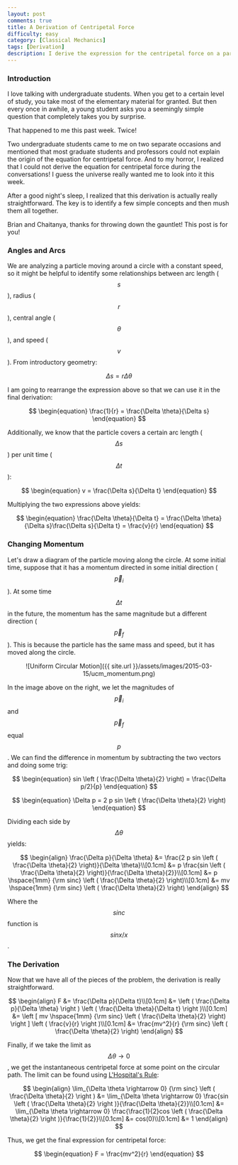 ```yaml
---
layout: post
comments: true
title: A Derivation of Centripetal Force
difficulty: easy
category: [Classical Mechanics]
tags: [Derivation]
description: I derive the expression for the centripetal force on a particle moving with uniform circular motion.
---
```


### Introduction

I love talking with undergraduate students. When you get to a certain level of study, you take most of the elementary material for granted. But then every once in awhile, a young student asks you a seemingly simple question that completely takes you by surprise.

That happened to me this past week. Twice!

Two undergraduate students came to me on two separate occasions and mentioned that most graduate students and professors could not explain the origin of the equation for centripetal force. And to my horror, I realized that I could not derive the equation for centripetal force during the conversations! I guess the universe really wanted me to look into it this week.

After a good night's sleep, I realized that this derivation is actually really straightforward. The key is to identify a few simple concepts and then mush them all together.

Brian and Chaitanya, thanks for throwing down the gauntlet! This post is for you!

### Angles and Arcs

We are analyzing a particle moving around a circle with a constant speed, so it might be helpful to identify some relationships between arc length ($$s$$), radius ($$r$$), central angle ($$\theta$$), and speed ($$v$$). From introductory geometry:

$$
\begin{equation}
\Delta s = r \Delta \theta
\end{equation}
$$

I am going to rearrange the expression above so that we can use it in the final derivation:

$$
\begin{equation}
\frac{1}{r} = \frac{\Delta \theta}{\Delta s}
\end{equation}
$$

Additionally, we know that the particle covers a certain arc length ($$\Delta s$$) per unit time ($$\Delta t$$):

$$
\begin{equation}
v = \frac{\Delta s}{\Delta t}
\end{equation}
$$

Multiplying the two expressions above yields:

$$
\begin{equation}
\frac{\Delta \theta}{\Delta t} = \frac{\Delta \theta}{\Delta s}\frac{\Delta s}{\Delta t} = \frac{v}{r}
\end{equation}
$$

### Changing Momentum

Let's draw a diagram of the particle moving along the circle. At some initial time, suppose that it has a momentum directed in some initial direction ($$\vec{p}_i$$). At some time $$\Delta t$$ in the future, the momentum has the same magnitude but a different direction ($$\vec{p}_f$$). This is because the particle has the same mass and speed, but it has moved along the circle.

<div style="text-align:center" markdown="1">
![Uniform Circular Motion]({{ site.url }}/assets/images/2015-03-15/ucm_momentum.png)
</div>

In the image above on the right, we let the magnitudes of $$\vec{p}_i$$ and $$\vec{p}_f$$ equal $$p$$. We can find the difference in momentum by subtracting the two vectors and doing some trig:

$$
\begin{equation}
sin \left ( \frac{\Delta \theta}{2} \right) = \frac{\Delta p/2}{p}
\end{equation}
$$

$$
\begin{equation}
\Delta p = 2 p sin \left ( \frac{\Delta \theta}{2} \right)
\end{equation}
$$

Dividing each side by $$\Delta \theta$$ yields:

$$
\begin{align}
\frac{\Delta p}{\Delta \theta} &= \frac{2 p sin \left ( \frac{\Delta \theta}{2} \right)}{\Delta \theta}\\[0.1cm]
&= p \frac{sin \left ( \frac{\Delta \theta}{2} \right)}{\frac{\Delta \theta}{2}}\\[0.1cm]
&= p \hspace{1mm} {\rm sinc} \left ( \frac{\Delta \theta}{2} \right)\\[0.1cm]
&= mv \hspace{1mm} {\rm sinc} \left ( \frac{\Delta \theta}{2} \right)
\end{align}
$$

Where the $$sinc$$ function is $$sinx/x$$.

### The Derivation

Now that we have all of the pieces of the problem, the derivation is really straightforward.

$$
\begin{align}
F &= \frac{\Delta p}{\Delta t}\\[0.1cm]
&= \left ( \frac{\Delta p}{\Delta \theta} \right ) \left ( \frac{\Delta \theta}{\Delta t} \right )\\[0.1cm]
&= \left [ mv \hspace{1mm} {\rm sinc} \left ( \frac{\Delta \theta}{2} \right) \right ] \left ( \frac{v}{r} \right )\\[0.1cm]
&= \frac{mv^2}{r} {\rm sinc} \left ( \frac{\Delta \theta}{2} \right)
\end{align}
$$

Finally, if we take the limit as $$\Delta \theta \rightarrow 0$$, we get the instantaneous centripetal force at some point on the circular path. The limit can be found using [L'Hospital's Rule](http://mathworld.wolfram.com/LHospitalsRule.html):

$$
\begin{align}
\lim_{\Delta \theta \rightarrow 0} {\rm sinc} \left ( \frac{\Delta \theta}{2} \right ) &= \lim_{\Delta \theta \rightarrow 0} \frac{sin \left ( \frac{\Delta \theta}{2} \right )}{\frac{\Delta \theta}{2}}\\[0.1cm]
&= \lim_{\Delta \theta \rightarrow 0} \frac{\frac{1}{2}cos \left ( \frac{\Delta \theta}{2} \right )}{\frac{1}{2}}\\[0.1cm]
&= cos(0)\\[0.1cm]
&= 1
\end{align}
$$

Thus, we get the final expression for centripetal force:

$$
\begin{equation}
F = \frac{mv^2}{r}
\end{equation}
$$